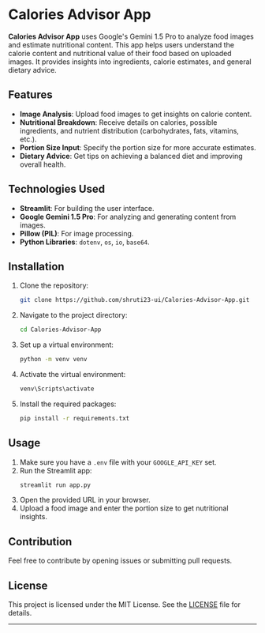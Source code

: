 # Calories Advisor App

**Calories Advisor App** uses Google's Gemini 1.5 Pro to analyze food images and estimate nutritional content. This app helps users understand the calorie content and nutritional value of their food based on uploaded images. It provides insights into ingredients, calorie estimates, and general dietary advice.

## Features

- **Image Analysis**: Upload food images to get insights on calorie content.
- **Nutritional Breakdown**: Receive details on calories, possible ingredients, and nutrient distribution (carbohydrates, fats, vitamins, etc.).
- **Portion Size Input**: Specify the portion size for more accurate estimates.
- **Dietary Advice**: Get tips on achieving a balanced diet and improving overall health.

## Technologies Used

- **Streamlit**: For building the user interface.
- **Google Gemini 1.5 Pro**: For analyzing and generating content from images.
- **Pillow (PIL)**: For image processing.
- **Python Libraries**: `dotenv`, `os`, `io`, `base64`.

## Installation

1. Clone the repository:
   ```bash
   git clone https://github.com/shruti23-ui/Calories-Advisor-App.git
   ```
2. Navigate to the project directory:
   ```bash
   cd Calories-Advisor-App
   ```
3. Set up a virtual environment:
   ```bash
   python -m venv venv
   ```
4. Activate the virtual environment:
   ```bash
   venv\Scripts\activate
   ```
5. Install the required packages:
   ```bash
   pip install -r requirements.txt
   ```

## Usage

1. Make sure you have a `.env` file with your `GOOGLE_API_KEY` set.
2. Run the Streamlit app:
   ```bash
   streamlit run app.py
   ```
3. Open the provided URL in your browser.
4. Upload a food image and enter the portion size to get nutritional insights.

## Contribution

Feel free to contribute by opening issues or submitting pull requests. 

## License

This project is licensed under the MIT License. See the [LICENSE](LICENSE) file for details.

---
